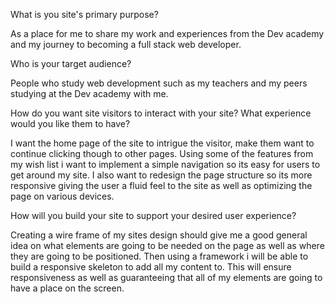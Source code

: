 What is you site's primary purpose?

As a place for me to share my work and experiences from the Dev academy and my journey to becoming a full stack web developer. 

Who is your target audience?

People who study web development such as my teachers and my peers studying at the Dev academy with me. 

How do you want site visitors to interact with your site? What experience would you like them to have?

I want the home page of the site to intrigue the visitor, make them want to continue clicking though to other pages. Using some of the features from my wish list i want to implement a simple navigation so its easy for users to get around my site. I also want to redesign the page structure so its more responsive giving the user a fluid feel to the site as well as optimizing the page on various devices.

How will you build your site to support your desired user experience?

Creating a wire frame of my sites design should give me a good general idea on what elements are going to be needed on the page as well as where they are going to be positioned. Then using a framework i will be able to build a responsive skeleton to add all my content to. This will ensure responsiveness as well as guaranteeing that all of my elements are going to have a place on the screen. 